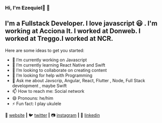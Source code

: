 ### Hi, I'm Ezequiel👋 👾

## I'm a Fullstack Developer. I love javascript 😃 . I'm working at Acciona It. I worked at Donweb. I worked at Treggo.I worked at NCR.

Here are some ideas to get you started:

- 🔭 I’m currently working on Javascript
- 🌱 I’m currently learning React Native and Swift
- 👯 I’m looking to collaborate on creating content
- 🤔 I’m looking for help with Programming 
- 💬 Ask me about Javscrip, Angular, React, Flutter , Node, Full Stack development , maybe Swift
- 📫 How to reach me: Social network
- 😄 Pronouns: he/him
- ⚡ Fun fact: I play ukulele 

🏡 [website][website] **|** 
🐦 [twitter][twitter] **|** 
📷 [instagram][instagram] **|** 
👔 [linkedin][linkedin]

[website]: https://ezequielfreiredev.web.app/
[twitter]:https://twitter.com/flecherdev
[instagram]: https://www.instagram.com/flecherdev/
[linkedin]: https://www.linkedin.com/in/ezequiel-alejandro-freire-6a061152/

